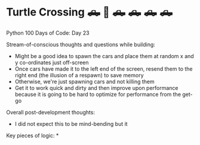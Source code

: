 # Turtle Crossing :pickup_truck:	🐢 :pickup_truck: :pickup_truck: :pickup_truck: :pickup_truck:
Python 100 Days of Code: Day 23

Stream-of-conscious thoughts and questions while building: 
* Might be a good idea to spawn the cars and place them at random x and y co-ordinates just off-screen
* Once cars have made it to the left end of the screen, resend them to the right end (the illusion of a respawn) to save memory
* Otherwise, we're just spawning cars and not killing them
* Get it to work quick and dirty and then improve upon performance because it is going to be hard to optimize for performance from the get-go

Overall post-development thoughts: 
* I did not expect this to be mind-bending but it 


Key pieces of logic: 
* 
